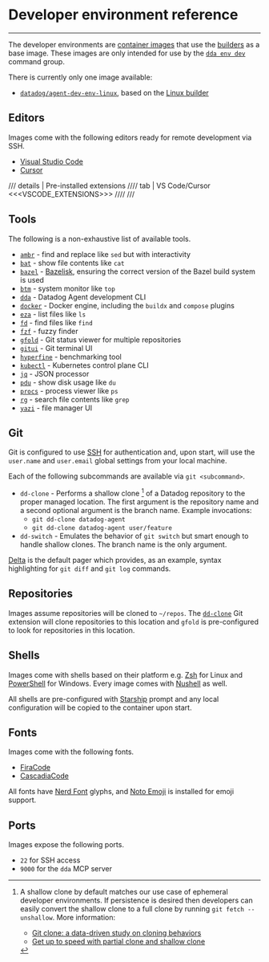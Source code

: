 # Developer environment reference

-----

The developer environments are [container images](https://github.com/DataDog/datadog-agent-buildimages/tree/main/dev-envs) that use the [builders](builders.md) as a base image. These images are only intended for use by the [`dda env dev`](https://datadoghq.dev/datadog-agent-dev/reference/cli/commands/#dda-env-dev) command group.

There is currently only one image available:

- [`datadog/agent-dev-env-linux`](https://hub.docker.com/r/datadog/agent-dev-env-linux), based on the [Linux builder](builders.md#linux)

## Editors

Images come with the following editors ready for remote development via SSH.

- [Visual Studio Code](https://code.visualstudio.com)
- [Cursor](https://www.cursor.com)

/// details | Pre-installed extensions
//// tab | VS Code/Cursor
<<<VSCODE_EXTENSIONS>>>
////
///

## Tools

The following is a non-exhaustive list of available tools.

- [`ambr`](https://github.com/dalance/amber) - find and replace like `sed` but with interactivity
- [`bat`](https://github.com/sharkdp/bat) - show file contents like `cat`
- [`bazel`](https://bazel.build) - [Bazelisk](https://github.com/bazelbuild/bazelisk), ensuring the correct version of the Bazel build system is used
- [`btm`](https://github.com/ClementTsang/bottom) - system monitor like `top`
- [`dda`](https://github.com/DataDog/datadog-agent-dev) - Datadog Agent development CLI
- [`docker`](https://docs.docker.com/engine/) - Docker engine, including the `buildx` and `compose` plugins
- [`eza`](https://github.com/eza-community/eza) - list files like `ls`
- [`fd`](https://github.com/sharkdp/fd) - find files like `find`
- [`fzf`](https://github.com/junegunn/fzf) - fuzzy finder
- [`gfold`](https://github.com/nickgerace/gfold) - Git status viewer for multiple repositories
- [`gitui`](https://github.com/extrawurst/gitui) - Git terminal UI
- [`hyperfine`](https://github.com/sharkdp/hyperfine) - benchmarking tool
- [`kubectl`](https://kubernetes.io/docs/reference/kubectl/) - Kubernetes control plane CLI
- [`jq`](https://github.com/jqlang/jq) - JSON processor
- [`pdu`](https://github.com/KSXGitHub/parallel-disk-usage) - show disk usage like `du`
- [`procs`](https://github.com/dalance/procs) - process viewer like `ps`
- [`rg`](https://github.com/BurntSushi/ripgrep) - search file contents like `grep`
- [`yazi`](https://github.com/sxyazi/yazi) - file manager UI

## Git

Git is configured to use [SSH](../../setup/required.md#ssh) for authentication and, upon start, will use the `user.name` and `user.email` global settings from your local machine.

Each of the following subcommands are available via `git <subcommand>`.

- `dd-clone` - Performs a shallow clone [^1] of a Datadog repository to the proper managed location. The first argument is the repository name and a second optional argument is the branch name. Example invocations:
    - `git dd-clone datadog-agent`
    - `git dd-clone datadog-agent user/feature`
- `dd-switch` - Emulates the behavior of `git switch` but smart enough to handle shallow clones. The branch name is the only argument.

[Delta](https://github.com/dandavison/delta) is the default pager which provides, as an example, syntax highlighting for `git diff` and `git log` commands.

## Repositories

Images assume repositories will be cloned to `~/repos`. The [`dd-clone`](#git) Git extension will clone repositories to this location and `gfold` is pre-configured to look for repositories in this location.

## Shells

Images come with shells based on their platform e.g. [Zsh](https://www.zsh.org) for Linux and [PowerShell](https://github.com/PowerShell/PowerShell) for Windows. Every image comes with [Nushell](https://github.com/nushell/nushell) as well.

All shells are pre-configured with [Starship](https://github.com/starship/starship) prompt and any local configuration will be copied to the container upon start.

## Fonts

Images come with the following fonts.

- [FiraCode](https://github.com/ryanoasis/nerd-fonts)
- [CascadiaCode](https://github.com/microsoft/cascadia-code)

All fonts have [Nerd Font](https://www.nerdfonts.com) glyphs, and [Noto Emoji](https://github.com/googlefonts/noto-emoji) is installed for emoji support.

## Ports

Images expose the following ports.

- `22` for SSH access
- `9000` for the `dda` MCP server

[^1]: A shallow clone by default matches our use case of ephemeral developer environments. If persistence is desired then developers can easily convert the shallow clone to a full clone by running `git fetch --unshallow`. More information:

      - [Git clone: a data-driven study on cloning behaviors](https://github.blog/open-source/git/git-clone-a-data-driven-study-on-cloning-behaviors/)
      - [Get up to speed with partial clone and shallow clone](https://github.blog/open-source/git/get-up-to-speed-with-partial-clone-and-shallow-clone/)
